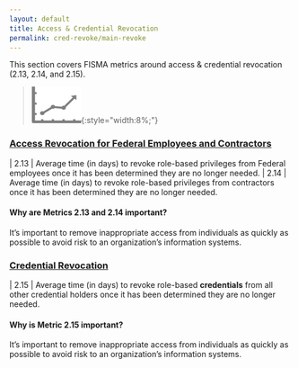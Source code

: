 ```yaml
---
layout: default
title: Access & Credential Revocation
permalink: cred-revoke/main-revoke
---
```

This section covers FISMA metrics around access & credential revocation (2.13, 2.14, and 2.15).
>![Chart logo](../img/graph.png){:style="width:8%;"}

### [Access Revocation for Federal Employees and Contractors](collection-213-214)

| 2.13 | Average time (in days) to revoke role-based privileges from Federal employees once it has been determined they are no longer needed.
| 2.14 | Average time (in days) to revoke role-based privileges from contractors once it has been determined they are no longer needed.

<div class="usa-alert usa-alert-info">
 <div class="usa-alert-body">
    <p class="usa-alert-text"><H4>Why are Metrics 2.13 and 2.14 important?</H4>
    It’s important to remove inappropriate access from individuals as quickly as possible to avoid risk to an organization’s information systems.</p> 
</div>
</div>

### [Credential Revocation](collection-215)

| 2.15 | Average time (in days) to revoke role-based <b>credentials</b> from all other credential holders once it has been determined they are no longer needed.

<div class="usa-alert usa-alert-info">
 <div class="usa-alert-body">
    <p class="usa-alert-text"><H4>Why is Metric 2.15 important?</H4>
    It’s important to remove inappropriate access from individuals as quickly as possible to avoid risk to an organization’s information systems.</p> 
</div>
</div>
